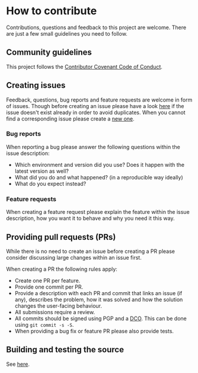 # How to contribute

Contributions, questions and feedback to this project are welcome.
There are just a few small guidelines you need to follow.

## Community guidelines

This project follows the [Contributor Covenant Code of Conduct](./CODE_OF_CONDUCT.md).

## Creating issues

Feedback, questions, bug reports and feature requests are welcome in form of issues.
Though before creating an issue please have a look [here](https://github.com/mgoltzsche/khelm/issues) if the issue doesn't exist already in order to avoid duplicates.
When you cannot find a corresponding issue please create a [new one](https://github.com/mgoltzsche/khelm/issues/new).

### Bug reports

When reporting a bug please answer the following questions within the issue description:
* Which environment and version did you use? Does it happen with the latest version as well?
* What did you do and what happened? (in a reproducible way ideally)
* What do you expect instead?

### Feature requests

When creating a feature request please explain the feature within the issue description, how you want it to behave and why you need it this way.

## Providing pull requests (PRs)

While there is no need to create an issue before creating a PR please consider discussing large changes within an issue first.

When creating a PR the following rules apply:
* Create one PR per feature.
* Provide one commit per PR.
* Provide a description with each PR and commit that links an issue (if any), describes the problem, how it was solved and how the solution changes the user-facing behaviour.
* All submissions require a review.
* All commits should be signed using PGP and a [DCO](https://en.wikipedia.org/wiki/Developer_Certificate_of_Origin). This can be done using `git commit -s -S`.
* When providing a bug fix or feature PR please also provide tests.

## Building and testing the source

See [here](./README.md#build-and-test).
